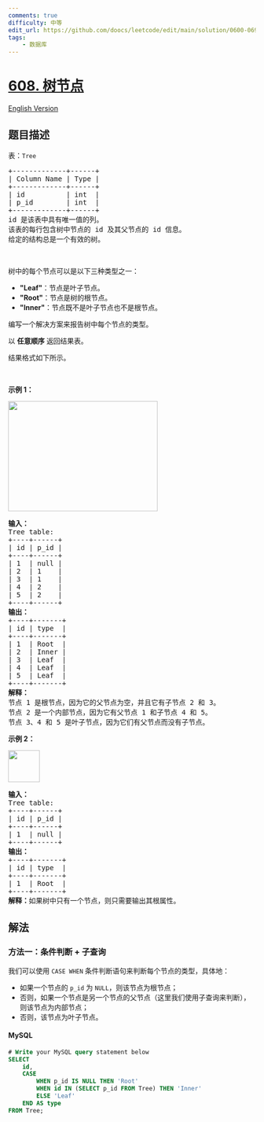 ```yaml
---
comments: true
difficulty: 中等
edit_url: https://github.com/doocs/leetcode/edit/main/solution/0600-0699/0608.Tree%20Node/README.md
tags:
    - 数据库
---
```


<!-- problem:start -->

# [608. 树节点](https://leetcode.cn/problems/tree-node)

[English Version](/solution/0600-0699/0608.Tree%20Node/README_EN.md)

## 题目描述

<!-- description:start -->

<p>表：<code>Tree</code></p>

<pre>
+-------------+------+
| Column Name | Type |
+-------------+------+
| id          | int  |
| p_id        | int  |
+-------------+------+
id 是该表中具有唯一值的列。
该表的每行包含树中节点的 id 及其父节点的 id 信息。
给定的结构总是一个有效的树。
</pre>

<p>&nbsp;</p>

<p>树中的每个节点可以是以下三种类型之一：</p>

<ul>
	<li><strong>"Leaf"</strong>：节点是叶子节点。</li>
	<li><strong>"Root"</strong>：节点是树的根节点。</li>
	<li><strong>"lnner"</strong>：节点既不是叶子节点也不是根节点。</li>
</ul>

<p>编写一个解决方案来报告树中每个节点的类型。</p>

<p>以 <strong>任意顺序</strong> 返回结果表。</p>

<p>结果格式如下所示。</p>

<p>&nbsp;</p>

<p><strong class="example">示例 1：</strong></p>
<img alt="" src="https://fastly.jsdelivr.net/gh/doocs/leetcode@main/solution/0600-0699/0608.Tree%20Node/images/tree1.jpg" style="width: 304px; height: 224px;" />
<pre>
<b>输入：</b>
Tree table:
+----+------+
| id | p_id |
+----+------+
| 1  | null |
| 2  | 1    |
| 3  | 1    |
| 4  | 2    |
| 5  | 2    |
+----+------+
<b>输出：</b>
+----+-------+
| id | type  |
+----+-------+
| 1  | Root  |
| 2  | Inner |
| 3  | Leaf  |
| 4  | Leaf  |
| 5  | Leaf  |
+----+-------+
<b>解释：</b>
节点 1 是根节点，因为它的父节点为空，并且它有子节点 2 和 3。
节点 2 是一个内部节点，因为它有父节点 1 和子节点 4 和 5。
节点 3、4 和 5 是叶子节点，因为它们有父节点而没有子节点。
</pre>

<p><strong class="example">示例 2：</strong></p>
<img alt="" src="https://fastly.jsdelivr.net/gh/doocs/leetcode@main/solution/0600-0699/0608.Tree%20Node/images/tree2.jpg" style="width: 64px; height: 65px;" />
<pre>
<b>输入：</b>
Tree table:
+----+------+
| id | p_id |
+----+------+
| 1  | null |
+----+------+
<b>输出：</b>
+----+-------+
| id | type  |
+----+-------+
| 1  | Root  |
+----+-------+
<b>解释：</b>如果树中只有一个节点，则只需要输出其根属性。
</pre>

<!-- description:end -->

## 解法

<!-- solution:start -->

### 方法一：条件判断 + 子查询

我们可以使用 `CASE WHEN` 条件判断语句来判断每个节点的类型，具体地：

-   如果一个节点的 `p_id` 为 `NULL`，则该节点为根节点；
-   否则，如果一个节点是另一个节点的父节点（这里我们使用子查询来判断），则该节点为内部节点；
-   否则，该节点为叶子节点。

<!-- tabs:start -->

#### MySQL

```sql
# Write your MySQL query statement below
SELECT
    id,
    CASE
        WHEN p_id IS NULL THEN 'Root'
        WHEN id IN (SELECT p_id FROM Tree) THEN 'Inner'
        ELSE 'Leaf'
    END AS type
FROM Tree;
```

<!-- tabs:end -->

<!-- solution:end -->

<!-- problem:end -->
